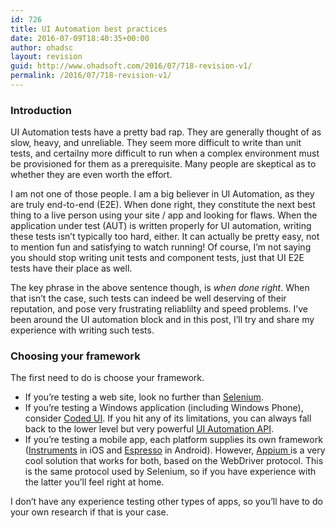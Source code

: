 ```yaml
---
id: 726
title: UI Automation best practices
date: 2016-07-09T18:40:35+00:00
author: ohadsc
layout: revision
guid: http://www.ohadsoft.com/2016/07/718-revision-v1/
permalink: /2016/07/718-revision-v1/
---
```

### Introduction

UI Automation tests have a pretty bad rap. They are generally thought of as slow, heavy, and unreliable. They seem more difficult to write than unit tests, and certailny more difficult to run when a complex environment must be provisioned for them as a prerequisite. Many people are skeptical as to whether they are even worth the effort.

I am not one of those people. I am a big believer in UI Automation, as they are truly end-to-end (E2E). When done right, they constitute the next best thing to a live person using your site / app and looking for flaws. When the application under test (AUT) is written properly for UI automation, writing these tests isn&#8217;t typically too hard, either. It can actually be pretty easy, not to mention fun and satisfying to watch running! Of course, I&#8217;m not saying you should stop writing unit tests and component tests, just that UI E2E tests have their place as well. 

The key phrase in the above sentence though, is _when done right_. When that isn&#8217;t the case, such tests can indeed be well deserving of their reputation, and pose very frustrating reliablilty and speed problems. I&#8217;ve been around the UI automation block and in this post, I&#8217;ll try and share my experience with writing such tests.

### Choosing your framework

The first need to do is choose your framework. 

  * If you&#8217;re testing a web site, look no further than <a href="http://www.seleniumhq.org/" target="_blank">Selenium</a>.
  * If you&#8217;re testing a Windows application (including Windows Phone), consider <a href="https://msdn.microsoft.com/en-us/library/dd286726.aspx"  target="_blank">Coded UI</a>. If you hit any of its limitations, you can always fall back to the lower level but very powerful <a href="https://msdn.microsoft.com/en-us/library/ms747327(v=vs.110).aspx"  target="_blank">UI Automation API</a>.
  * If you&#8217;re testing a mobile app, each platform supplies its own framework (<a href="https://developer.apple.com/library/tvos/documentation/DeveloperTools/Conceptual/InstrumentsUserGuide/UIAutomation.html"  target="_blank">Instruments</a> in iOS and <a href="https://developer.android.com/training/testing/ui-testing/espresso-testing.html"  target="_blank">Espresso</a> in Android). However, <a href="http://appium.io/" target="_blank">Appium </a>is a very cool solution that works for both, based on the WebDriver protocol. This is the same protocol used by Selenium, so if you have experience with the latter you&#8217;ll feel right at home.

I don&#8217;t have any experience testing other types of apps, so you&#8217;ll have to do your own research if that is your case.
